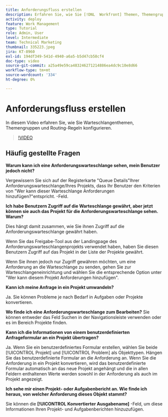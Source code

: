 ```yaml
---
title: Anforderungsfluss erstellen
description: Erfahren Sie, wie Sie [!DNL  Workfront] Themen, Themengruppen und Routing-Regeln zur Verwaltung von Anforderungen und Arbeitserfassung.
activity: deploy
feature: Work Management
type: Tutorial
role: Admin, User
level: Intermediate
team: Technical Marketing
thumbnail: 335223.jpeg
jira: KT-8960
exl-id: 194df349-541d-4940-a6a5-b5d47cb58cf4
doc-type: video
source-git-commit: a25a49e59ca483246271214886ea4dc9c10e8d66
workflow-type: tm+mt
source-wordcount: '334'
ht-degree: 0%

---
```


# Anforderungsfluss erstellen

In diesem Video erfahren Sie, wie Sie Warteschlangenthemen, Themengruppen und Routing-Regeln konfigurieren.

>[!VIDEO](https://video.tv.adobe.com/v/335223/?quality=12&learn=on)

## Häufig gestellte Fragen

**Warum kann ich eine Anforderungswarteschlange sehen, mein Benutzer jedoch nicht?**

Vergewissern Sie sich auf der Registerkarte &quot;Queue Details&quot;Ihrer Anforderungswarteschlange/Ihres Projekts, dass Ihr Benutzer den Kriterien von &quot;Wer kann dieser Warteschlange Anforderungen hinzufügen?&quot;entspricht. -Feld.

**Ich habe Benutzern Zugriff auf die Warteschlange gewährt, aber jetzt können sie auch das Projekt für die Anforderungswarteschlange sehen. Warum?**

Dies hängt damit zusammen, wie Sie ihnen Zugriff auf die Anforderungswarteschlange gewährt haben.

Wenn Sie das Freigabe-Tool aus der Landingpage des Anforderungswarteschlangenprojekts verwendet haben, haben Sie diesen Benutzern Zugriff auf das Projekt in der Liste der Projekte gewährt.

Wenn Sie ihnen jedoch nur Zugriff gewähren möchten, um eine Anforderung an die Warteschlange zu senden, gehen Sie zur Warteschlangeneinrichtung und wählen Sie die entsprechende Option unter &quot;Wer kann diesem Projekt Anforderungen hinzufügen&quot;.

**Kann ich meine Anfrage in ein Projekt umwandeln?**

Ja. Sie können Probleme je nach Bedarf in Aufgaben oder Projekte konvertieren.

**Wo finde ich eine Anforderungswarteschlange zum Bearbeiten?**
Sie können entweder das Feld Suchen in der Navigationsleiste verwenden oder es im Bereich Projekte finden.

**Kann ich die Informationen von einem benutzerdefinierten Anfrageformular an ein Projekt übertragen?**

Ja. Wenn Sie ein benutzerdefiniertes Formular erstellen, wählen Sie beide [!UICONTROL Projekt] und [!UICONTROL Problem] als Objekttypen. Hängen Sie das benutzerdefinierte Formular an die Anforderung an. Wenn Sie die Anforderung in ein Projekt konvertieren, wird das benutzerdefinierte Formular automatisch an das neue Projekt angehängt und die in allen Feldern enthaltenen Werte werden sowohl in der Anforderung als auch im Projekt angezeigt.

**Ich sehe mir einen Projekt- oder Aufgabenbericht an. Wie finde ich heraus, von welcher Anforderung dieses Objekt stammt?**

Sie können die **[!UICONTROL Konvertierter Ausgabename]** -Feld, um diese Informationen Ihren Projekt- und Aufgabenberichten hinzuzufügen.


